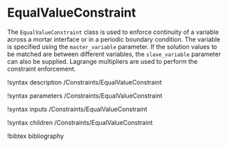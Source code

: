 # EqualValueConstraint

The `EqualValueConstraint` class is used to enforce continuity of a
variable across a mortar interface or in a periodic boundary
condition. The variable is specified using the `master_variable`
parameter. If the solution values to be matched are between different variables, the
`slave_variable` parameter can also be supplied. Lagrange multipliers are used
to perform the constraint enforcement.

!syntax description /Constraints/EqualValueConstraint<RESIDUAL>

!syntax parameters /Constraints/EqualValueConstraint<RESIDUAL>

!syntax inputs /Constraints/EqualValueConstraint<RESIDUAL>

!syntax children /Constraints/EqualValueConstraint<RESIDUAL>

!bibtex bibliography

